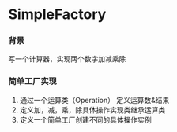 # SimpleFactory
### 背景
写一个计算器，实现两个数字加减乘除

### 简单工厂实现
1. 通过一个运算类（Operation） 定义运算数&结果
2. 定义加，减，乘，除具体操作实现类继承运算类
3. 定义一个简单工厂创建不同的具体操作实例
